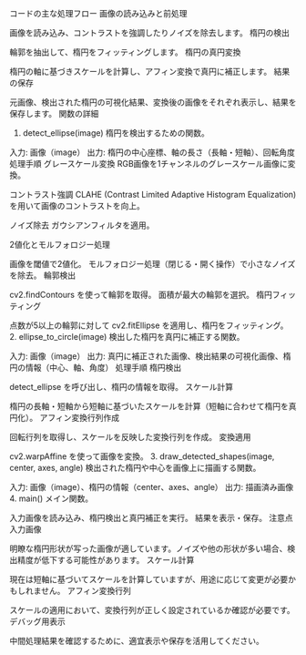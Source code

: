 コードの主な処理フロー
画像の読み込みと前処理

画像を読み込み、コントラストを強調したりノイズを除去します。
楕円の検出

輪郭を抽出して、楕円をフィッティングします。
楕円の真円変換

楕円の軸に基づきスケールを計算し、アフィン変換で真円に補正します。
結果の保存

元画像、検出された楕円の可視化結果、変換後の画像をそれぞれ表示し、結果を保存します。
関数の詳細
1. detect_ellipse(image)
楕円を検出するための関数。

入力: 画像（image）
出力: 楕円の中心座標、軸の長さ（長軸・短軸）、回転角度
処理手順
グレースケール変換
RGB画像を1チャンネルのグレースケール画像に変換。

コントラスト強調
CLAHE (Contrast Limited Adaptive Histogram Equalization) を用いて画像のコントラストを向上。

ノイズ除去
ガウシアンフィルタを適用。

2値化とモルフォロジー処理

画像を閾値で2値化。
モルフォロジー処理（閉じる・開く操作）で小さなノイズを除去。
輪郭検出

cv2.findContours を使って輪郭を取得。
面積が最大の輪郭を選択。
楕円フィッティング

点数が5以上の輪郭に対して cv2.fitEllipse を適用し、楕円をフィッティング。
2. ellipse_to_circle(image)
検出した楕円を真円に補正する関数。

入力: 画像（image）
出力: 真円に補正された画像、検出結果の可視化画像、楕円の情報（中心、軸、角度）
処理手順
楕円検出

detect_ellipse を呼び出し、楕円の情報を取得。
スケール計算

楕円の長軸・短軸から短軸に基づいたスケールを計算（短軸に合わせて楕円を真円化）。
アフィン変換行列作成

回転行列を取得し、スケールを反映した変換行列を作成。
変換適用

cv2.warpAffine を使って画像を変換。
3. draw_detected_shapes(image, center, axes, angle)
検出された楕円や中心を画像上に描画する関数。

入力: 画像（image）、楕円の情報（center、axes、angle）
出力: 描画済み画像
4. main()
メイン関数。

入力画像を読み込み、楕円検出と真円補正を実行。
結果を表示・保存。
注意点
入力画像

明瞭な楕円形状が写った画像が適しています。ノイズや他の形状が多い場合、検出精度が低下する可能性があります。
スケール計算

現在は短軸に基づいてスケールを計算していますが、用途に応じて変更が必要かもしれません。
アフィン変換行列

スケールの適用において、変換行列が正しく設定されているか確認が必要です。
デバッグ用表示

中間処理結果を確認するために、適宜表示や保存を活用してください。
